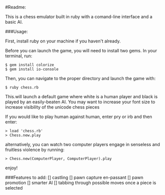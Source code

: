 #Readme:

This is a chess emulator built in ruby with a comand-line interface and a basic AI.

###Usage:

First, install ruby on your machine if you haven't already.

Before you can launch the game, you will need to install two gems.  In your terminal, run:

```
$ gem install colorize
$ gem install io-console
```

Then, you can navigate to the proper directory and launch the game with:

```
$ ruby chess.rb
```

This.will launch a default game where white is a human player and black is played by an easily-beaten AI. You may want to increase your font size to increase visibility of the unicode chess pieces

If you would like to play human against human, enter pry or irb and then enter:

```
> load 'chess.rb'
> Chess.new.play
```

alternatively, you can watch two computer players engage in senseless and fruitless violence by running:

```
> Chess.new(ComputerPlayer, ComputerPlayer).play
```

enjoy!

###Features to add:
[] castling
[] pawn capture en-passant
[] pawn promotion
[] smarter AI
[] tabbing through possible moves once a piece is selected
